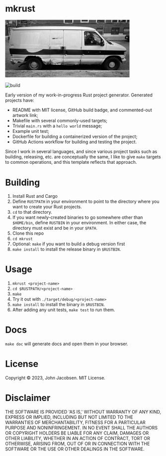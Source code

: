 # mkrust

<img src="/mkrust.jpg" width="400">

![build](https://github.com/eigenhombre/mkrust/actions/workflows/build.yml/badge.svg)

Early version of my work-in-progress Rust project generator.  Generated projects have:

- README with MIT license, GitHub build badge, and commented-out artwork link;
- Makefile with several commonly-used targets;
- Trivial `main.rs` with a `hello world` message;
- Example unit test;
- Dockerfile for building a containerized version of the project;
- GitHub Actions workflow for building and testing the project.

Since I work in several languages, and since various project tasks
such as building, releasing, etc. are conceptually the same, I like to
give `make` targets to common operations, and this template reflects
that approach.


# Building

1. Install Rust and Cargo
1. Define `RUSTPATH` in your environment to point to the directory
   where you want to create your Rust projects.
1. `cd` to that directory.
3. If you want newly-created binaries to go somewhere other than `$HOME/bin`,
   define `RUSTBIN` in your environment.  In either case, the directory must exist
   and be in your `$PATH`.
2. Clone this repo
3. `cd mkrust`
4. Optional: `make`  if you want to build a debug version first
5. `make install` to install the release binary in `$RUSTBIN`.

# Usage

1. `mkrust <project-name>`
2. `cd $RUSTPATH/<project-name>`
3. `make`
4. Try it out with `./target/debug/<project-name>`
5. `make install` to install the binary in `$RUSTBIN`.
6. After adding any unit tests, `make test` to run them.

# Docs

`make doc` will generate docs and open them in your browser.

# License

Copyright © 2023, John Jacobsen. MIT License.

# Disclaimer

THE SOFTWARE IS PROVIDED 'AS IS,' WITHOUT WARRANTY OF ANY KIND,
EXPRESS OR IMPLIED, INCLUDING BUT NOT LIMITED TO THE WARRANTIES
OF MERCHANTABILITY, FITNESS FOR A PARTICULAR PURPOSE AND
NONINFRINGEMENT. IN NO EVENT SHALL THE AUTHORS OR COPYRIGHT
HOLDERS BE LIABLE FOR ANY CLAIM, DAMAGES OR OTHER LIABILITY,
WHETHER IN AN ACTION OF CONTRACT, TORT OR OTHERWISE, ARISING
FROM, OUT OF OR IN CONNECTION WITH THE SOFTWARE OR THE USE OR
OTHER DEALINGS IN THE SOFTWARE.

